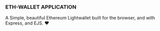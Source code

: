 ### ETH-WALLET APPLICATION

A Simple, beautiful Ethereum Lightwallet built for the browser, and with Express, and EJS. ❤